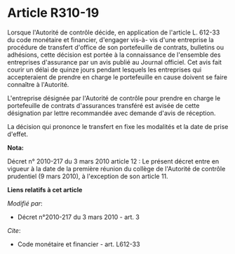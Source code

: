 # Article R310-19

Lorsque l'Autorité de contrôle décide, en application de l'article L. 612-33 du code monétaire et financier, d'engager vis-à-
vis d'une entreprise la procédure de transfert d'office de son portefeuille de contrats, bulletins ou adhésions, cette
décision est portée à la connaissance de l'ensemble des entreprises d'assurance par un avis publié au Journal officiel. Cet
avis fait courir un délai de quinze jours pendant lesquels les entreprises qui accepteraient de prendre en charge le
portefeuille en cause doivent se faire connaître à l'Autorité.

L'entreprise désignée par l'Autorité de contrôle pour prendre en charge le portefeuille de contrats d'assurances transféré
est avisée de cette désignation par lettre recommandée avec demande d'avis de réception.

La décision qui prononce le transfert en fixe les modalités et la date de prise d'effet.

**Nota:**

Décret n° 2010-217 du 3 mars 2010 article 12 : Le présent décret entre en vigueur à la date de la première réunion du collège
de l'Autorité de contrôle prudentiel (9 mars 2010), à l'exception de son article 11.

**Liens relatifs à cet article**

_Modifié par_:

  - Décret n°2010-217 du 3 mars 2010 - art. 3

_Cite_:

  - Code monétaire et financier - art. L612-33
